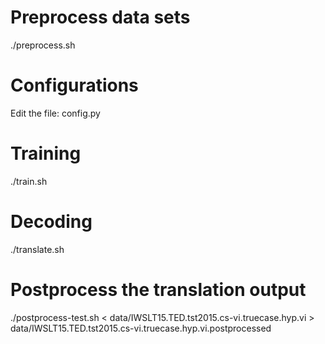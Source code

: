 # Preprocess data sets

  ./preprocess.sh

# Configurations

   Edit the file: config.py
  
# Training

  ./train.sh

# Decoding

  ./translate.sh

# Postprocess the translation output

  ./postprocess-test.sh < data/IWSLT15.TED.tst2015.cs-vi.truecase.hyp.vi > data/IWSLT15.TED.tst2015.cs-vi.truecase.hyp.vi.postprocessed
